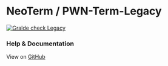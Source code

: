 NeoTerm / PWN-Term-Legacy
=======
[![Gralde check Legacy](https://github.com/PWN-Term/PWN-Term/actions/workflows/gradle-check-legacy.yml/badge.svg)](https://github.com/PWN-Term/PWN-Term/actions/workflows/gradle-check-legacy.yml)

### Help & Documentation

View on [GitHub](https://pwn-term.github.io/default.html)
